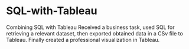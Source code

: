 # SQL-with-Tableau
Combining SQL with Tableau
Received a business task, used SQL for retrieving a relevant dataset, then exported obtained data in a CSv file to Tableau. Finally created a professional visualization in Tableau.
